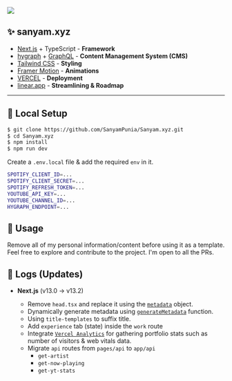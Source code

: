 <a href="https://www.sanyam.xyz/"><img src="https://img.shields.io/badge/website-000000?style=for-the-badge&logo=About.me&logoColor=white" /></a>

## ✨ sanyam.xyz

- [Next.js](https://nextjs.org/) + TypeScript - **Framework**
- [hygraph](https://hygraph.com/) + [GraphQL](https://graphql.org/) - **Content Management System (CMS)**
- [Tailwind CSS](https://tailwindcss.com/) - **Styling**
- [Framer Motion](https://www.framer.com/motion/) - **Animations**
- [VERCEL](https://vercel.com/) - **Deployment**
- [linear.app](https://linear.app/) - **Streamlining & Roadmap**

<hr />

## 🔬 Local Setup

```bash
$ git clone https://github.com/SanyamPunia/Sanyam.xyz.git
$ cd Sanyam.xyz
$ npm install
$ npm run dev
```

Create a `.env.local` file & add the required `env` in it.

```bash
SPOTIFY_CLIENT_ID=...
SPOTIFY_CLIENT_SECRET=...
SPOTIFY_REFRESH_TOKEN=...
YOUTUBE_API_KEY=...
YOUTUBE_CHANNEL_ID=...
HYGRAPH_ENDPOINT=...
```

## 📃 Usage

Remove all of my personal information/content before using it as a template. Feel free to explore and contribute to the project. I'm open to all the PRs.

## 📜 Logs (Updates)

- **Next.js** (v13.0 → v13.2)

  - Remove `head.tsx` and replace it using the [`metadata`](https://nextjs.org/blog/next-13-2#built-in-seo-support-with-new-metadata-api) object.
  - Dynamically generate metadata using [`generateMetadata`](https://beta.nextjs.org/docs/api-reference/metadata#generatemetadata) function.
  - Using `title-templates` to suffix title.
  - Add `experience` tab (state) inside the `work` route
  - Integrate [`Vercel Analytics`](https://vercel.com/docs/concepts/analytics) for gathering portfolio stats such as number of visitors & web vitals data.
  - Migrate `api` routes from `pages/api` to `app/api`
    * `get-artist`
    * `get-now-playing`
    * `get-yt-stats`
